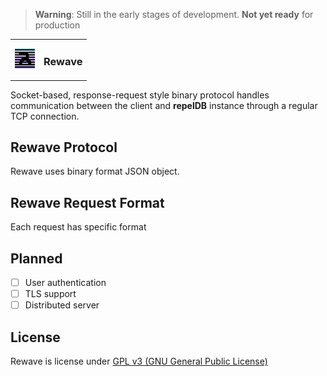 > **Warning**: Still in the early stages of development. **Not yet ready** for production

<table style="width: 100%; border: none;" cellspacing="0" cellpadding="0" border="0">
  <tr>
    <td></td>
    <td rowspan="3"><h3>Rewave</h3></td>
  </tr>
  <tr>
    <td><img src="./assets/repel.png" width="32" height="32" /></td>
  </tr>
  <tr>
    <td></td>
  </tr>
</table>

<!--
| ⚠️        Still in the early stages of development. Not yet ready for production  |
|-----------------------------------------|
-->
Socket-based, response-request style binary protocol handles communication between the client and **repelDB** instance through a regular TCP connection.

## Rewave Protocol
Rewave uses binary format JSON object. 

## Rewave Request Format
Each request has specific format


## Planned
* [ ] User authentication
* [ ] TLS support
* [ ] Distributed server

## License
Rewave is license under [GPL v3 (GNU General Public License)](../LICENSE)
